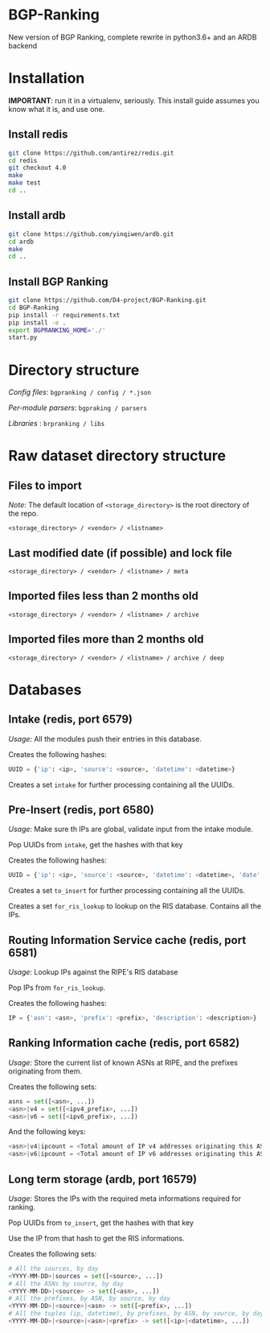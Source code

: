 # BGP-Ranking
New version of BGP Ranking, complete rewrite in python3.6+ and an ARDB backend

# Installation

**IMPORTANT**: run it in a virtualenv, seriously. This install guide assumes you know what it is, and use one.

## Install redis

```bash
git clone https://github.com/antirez/redis.git
cd redis
git checkout 4.0
make
make test
cd ..
```

## Install ardb

```bash
git clone https://github.com/yinqiwen/ardb.git
cd ardb
make
cd ..
```

## Install BGP Ranking

```bash
git clone https://github.com/D4-project/BGP-Ranking.git
cd BGP-Ranking
pip install -r requirements.txt
pip install -e .
export BGPRANKING_HOME='./'
start.py
```

# Directory structure

*Config files*: `bgpranking / config / *.json`

*Per-module parsers*: `bgpraking / parsers`

*Libraries* : `brpranking / libs`

# Raw dataset directory structure

## Files to import

*Note*: The default location of `<storage_directory>` is the root directory of the repo.

`<storage_directory> / <vendor> / <listname>`

## Last modified date (if possible) and lock file

`<storage_directory> / <vendor> / <listname> / meta`

## Imported files less than 2 months old

`<storage_directory> / <vendor> / <listname> / archive`

## Imported files more than 2 months old

`<storage_directory> / <vendor> / <listname> / archive / deep`

# Databases

## Intake (redis, port 6579)

*Usage*: All the modules push their entries in this database.

Creates the following hashes:

```python
UUID = {'ip': <ip>, 'source': <source>, 'datetime': <datetime>}
```

Creates a set `intake` for further processing containing all the UUIDs.


## Pre-Insert (redis, port 6580)


*Usage*: Make sure th IPs are global, validate input from the intake module.

Pop UUIDs from `intake`, get the hashes with that key

Creates the following hashes:

```python
UUID = {'ip': <ip>, 'source': <source>, 'datetime': <datetime>, 'date': <date>}
```

Creates a set `to_insert` for further processing containing all the UUIDs.

Creates a set `for_ris_lookup` to lookup on the RIS database. Contains all the IPs.

## Routing Information Service cache (redis, port 6581)

*Usage*: Lookup IPs against the RIPE's RIS database

Pop IPs from `for_ris_lookup`.

Creates the following hashes:

```python
IP = {'asn': <asn>, 'prefix': <prefix>, 'description': <description>}
```

## Ranking Information cache (redis, port 6582)

*Usage*: Store the current list of known ASNs at RIPE, and the prefixes originating from them.

Creates the following sets:

```python
asns = set([<asn>, ...])
<asn>|v4 = set([<ipv4_prefix>, ...])
<asn>|v6 = set([<ipv6_prefix>, ...])
```

And the following keys:

```python
<asn>|v4|ipcount = <Total amount of IP v4 addresses originating this AS>
<asn>|v6|ipcount = <Total amount of IP v6 addresses originating this AS>
```

## Long term storage (ardb, port 16579)

*Usage*: Stores the IPs with the required meta informations required for ranking.

Pop UUIDs from `to_insert`, get the hashes with that key

Use the IP from that hash to get the RIS informations.

Creates the following sets:

```python
# All the sources, by day
<YYYY-MM-DD>|sources = set([<source>, ...])
# All the ASNs by source, by day
<YYYY-MM-DD>|<source> -> set([<asn>, ...])
# All the prefixes, by ASN, by source, by day
<YYYY-MM-DD>|<source>|<asn> -> set([<prefix>, ...])
# All the tuples (ip, datetime), by prefixes, by ASN, by source, by day
<YYYY-MM-DD>|<source>|<asn>|<prefix> -> set([<ip>|<datetime>, ...])
```
